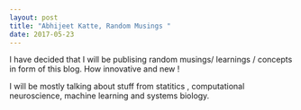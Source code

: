 ```yaml
---
layout: post
title: "Abhijeet Katte, Random Musings "
date: 2017-05-23
---
```


I have decided that I will be publising random musings/ learnings / concepts in form of this blog. How innovative and new !

I will be mostly talking about stuff from statitics , computational neuroscience, machine learning and systems biology.
